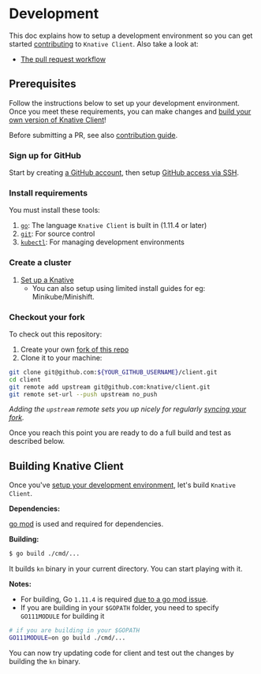 # Development

This doc explains how to setup a development environment so you can get started
[contributing](https://www.knative.dev/contributing/) to `Knative Client`.
Also take a look at:

- [The pull request workflow](https://www.knative.dev/contributing/reviewing/)

## Prerequisites

Follow the instructions below to set up your development environment. Once you
meet these requirements, you can make changes and
[build your own version of Knative Client](#building-knative-client)!

Before submitting a PR, see also [contribution guide](https://www.knative.dev/contributing/).

### Sign up for GitHub

Start by creating [a GitHub account](https://github.com/join), then setup
[GitHub access via SSH](https://help.github.com/articles/connecting-to-github-with-ssh/).

### Install requirements

You must install these tools:

1. [`go`](https://golang.org/doc/install): The language `Knative Client` is
   built in (1.11.4 or later)
1. [`git`](https://help.github.com/articles/set-up-git/): For source control
1. [`kubectl`](https://kubernetes.io/docs/tasks/tools/install-kubectl/): For
   managing development environments

### Create a cluster

1. [Set up a Knative](https://www.knative.dev/docs/install/)
   - You can also setup using limited install guides for eg: Minikube/Minishift.

### Checkout your fork

To check out this repository:

1. Create your own [fork of this repo](https://help.github.com/articles/fork-a-repo/)
1. Clone it to your machine:

```sh
git clone git@github.com:${YOUR_GITHUB_USERNAME}/client.git
cd client
git remote add upstream git@github.com:knative/client.git
git remote set-url --push upstream no_push
```

_Adding the `upstream` remote sets you up nicely for regularly
[syncing your fork](https://help.github.com/articles/syncing-a-fork/)._

Once you reach this point you are ready to do a full build and test as
described below.

## Building Knative Client

Once you've [setup your development environment](#prerequisites), let's build
`Knative Client`.

**Dependencies:**

[go mod](https://github.com/golang/go/wiki/Modules#quick-start) is used and required for dependencies.

**Building:**

```sh
$ go build ./cmd/...
```

It builds `kn` binary in your current directory. You can start playing with it.

**Notes:**

- For building, Go `1.11.4` is required [due to a go mod issue](https://github.com/golang/go/issues/27925).
- If you are building in your `$GOPATH` folder, you need to specify `GO111MODULE` for building it

```sh
# if you are building in your $GOPATH
GO111MODULE=on go build ./cmd/...
```

You can now try updating code for client and test out the changes by building the `kn` binary.
